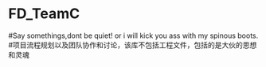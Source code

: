 # FD_TeamC
#Say somethings,dont be quiet! or i will kick you ass with my spinous boots.
#项目流程规划以及团队协作和讨论，该库不包括工程文件，包括的是大伙的思想和灵魂
